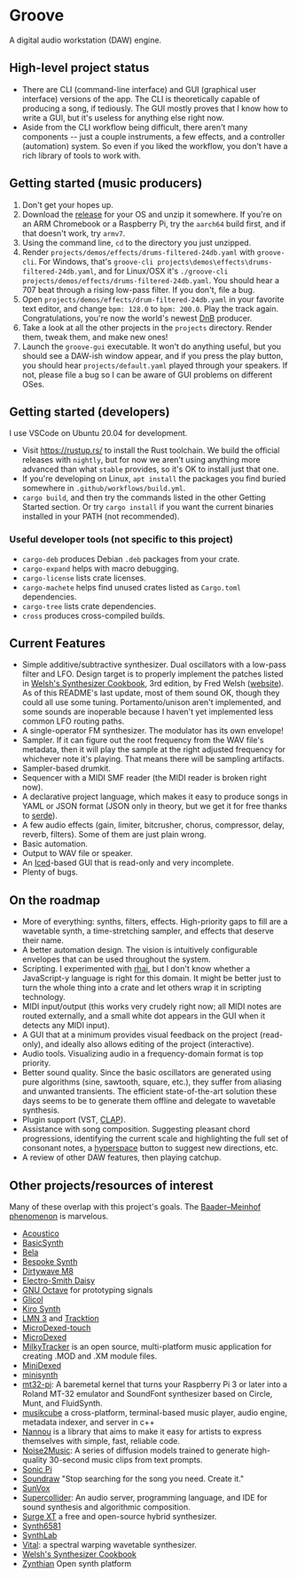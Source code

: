 # Groove

A digital audio workstation (DAW) engine.

## High-level project status

- There are CLI (command-line interface) and GUI (graphical user interface)
  versions of the app. The CLI is theoretically capable of producing a song, if
  tediously. The GUI mostly proves that I know how to write a GUI, but it's
  useless for anything else right now.
- Aside from the CLI workflow being difficult, there aren't many components --
  just a couple instruments, a few effects, and a controller (automation)
  system. So even if you liked the workflow, you don't have a rich library of
  tools to work with.

## Getting started (music producers)

1. Don't get your hopes up.
2. Download the [release](https://github.com/sowbug/groove/releases) for your OS
   and unzip it somewhere. If you're on an ARM Chromebook or a Raspberry Pi, try
   the `aarch64` build first, and if that doesn't work, try `armv7`.
3. Using the command line, `cd` to the directory you just unzipped.
4. Render `projects/demos/effects/drums-filtered-24db.yaml` with `groove-cli`.
   For Windows, that's `groove-cli
   projects\demos\effects\drums-filtered-24db.yaml`, and for Linux/OSX it's
   `./groove-cli projects/demos/effects/drums-filtered-24db.yaml`. You should
   hear a 707 beat through a rising low-pass filter. If you don't, file a bug.
5. Open `projects/demos/effects/drum-filtered-24db.yaml` in your favorite text
   editor, and change `bpm: 128.0` to `bpm: 200.0`. Play the track again.
   Congratulations, you're now the world's newest
   [DnB](https://en.wikipedia.org/wiki/Drum_and_bass) producer.
6. Take a look at all the other projects in the `projects` directory. Render
   them, tweak them, and make new ones!
7. Launch the `groove-gui` executable. It won't do anything useful, but you
   should see a DAW-ish window appear, and if you press the play button, you
   should hear `projects/default.yaml` played through your speakers. If not,
   please file a bug so I can be aware of GUI problems on different OSes.

## Getting started (developers)

I use VSCode on Ubuntu 20.04 for development.

- Visit <https://rustup.rs/> to install the Rust toolchain. We build the
  official releases with `nightly`, but for now we aren't using anything more
  advanced than what `stable` provides, so it's OK to install just that one.
- If you're developing on Linux, `apt install` the packages you find buried
  somewhere in `.github/workflows/build.yml`.
- `cargo build`, and then try the commands listed in the other Getting Started
  section. Or try `cargo install` if you want the current binaries installed in
  your PATH (not recommended).

### Useful developer tools (not specific to this project)

- `cargo-deb` produces Debian `.deb` packages from your crate.
- `cargo-expand` helps with macro debugging.
- `cargo-license` lists crate licenses.
- `cargo-machete` helps find unused crates listed as `Cargo.toml` dependencies.
- `cargo-tree` lists crate dependencies.
- `cross` produces cross-compiled builds.

## Current Features

- Simple additive/subtractive synthesizer. Dual oscillators with a low-pass
  filter and LFO. Design target is to properly implement the patches listed in
  [Welsh's Synthesizer
  Cookbook](https://www.amazon.com/Welshs-Synthesizer-Cookbook-Programming-Universal/dp/B000ERHA4S/),
  3rd edition, by Fred Welsh ([website](https://synthesizer-cookbook.com/)). As
  of this README's last update, most of them sound OK, though they could all use
  some tuning. Portamento/unison aren't implemented, and some sounds are
  inoperable because I haven't yet implemented less common LFO routing paths.
- A single-operator FM synthesizer. The modulator has its own envelope!
- Sampler. If it can figure out the root frequency from the WAV file's metadata,
  then it will play the sample at the right adjusted frequency for whichever
  note it's playing. That means there will be sampling artifacts.
- Sampler-based drumkit.
- Sequencer with a MIDI SMF reader (the MIDI reader is broken right now).
- A declarative project language, which makes it easy to produce songs in YAML
  or JSON format (JSON only in theory, but we get it for free thanks to
  [serde](https://serde.rs/)).
- A few audio effects (gain, limiter, bitcrusher, chorus, compressor, delay,
  reverb, filters). Some of them are just plain wrong.
- Basic automation.
- Output to WAV file or speaker.
- An [Iced](https://iced.rs/)-based GUI that is read-only and very incomplete.
- Plenty of bugs.

## On the roadmap

- More of everything: synths, filters, effects. High-priority gaps to fill are a
  wavetable synth, a time-stretching sampler, and effects that deserve their
  name.
- A better automation design. The vision is intuitively configurable envelopes
  that can be used throughout the system.
- Scripting. I experimented with [rhai](https://rhai.rs/), but I don't know
  whether a JavaScript-y language is right for this domain. It might be better
  just to turn the whole thing into a crate and let others wrap it in scripting
  technology.
- MIDI input/output (this works very crudely right now; all MIDI notes are
  routed externally, and a small white dot appears in the GUI when it detects
  any MIDI input).
- A GUI that at a minimum provides visual feedback on the project (read-only),
  and ideally also allows editing of the project (interactive).
- Audio tools. Visualizing audio in a frequency-domain format is top priority.
- Better sound quality. Since the basic oscillators are generated using pure
  algorithms (sine, sawtooth, square, etc.), they suffer from aliasing and
  unwanted transients. The efficient state-of-the-art solution these days seems
  to be to generate them offline and delegate to wavetable synthesis.
- Plugin support (VST, [CLAP](https://u-he.com/community/clap/)).
- Assistance with song composition. Suggesting pleasant chord progressions,
  identifying the current scale and highlighting the full set of consonant
  notes, a [hyperspace](https://en.wikipedia.org/wiki/Asteroids_(video_game))
  button to suggest new directions, etc.
- A review of other DAW features, then playing catchup.

## Other projects/resources of interest

Many of these overlap with this project's goals. The [Baader–Meinhof
phenomenon](https://en.wikipedia.org/wiki/Frequency_illusion) is marvelous.

- [Acoustico](https://github.com/rmichela/Acoustico)
- [BasicSynth](https://basicsynth.com/)
- [Bela](https://bela.io/)
- [Bespoke Synth](https://www.bespokesynth.com/)
- [Dirtywave M8](https://dirtywave.com/)
- [Electro-Smith Daisy](https://www.electro-smith.com/daisy)
- [GNU Octave](https://octave.org/) for prototyping signals
- [Glicol](https://github.com/chaosprint/glicol)
- [Kiro Synth](https://github.com/chris-zen/kiro-synth)
- [LMN 3](https://github.com/FundamentalFrequency) and
  [Tracktion](https://github.com/Tracktion/tracktion_engine)
- [MicroDexed-touch](https://codeberg.org/positionhigh/MicroDexed-touch)
- [MicroDexed](https://www.parasitstudio.de/)
- [MilkyTracker](https://milkytracker.org/about/) is an open source,
  multi-platform music application for creating .MOD and .XM module files.
- [MiniDexed](https://github.com/probonopd/MiniDexed)
- [minisynth](https://github.com/rsta2/minisynth)
- [mt32-pi](https://github.com/dwhinham/mt32-pi): A baremetal kernel that turns
  your Raspberry Pi 3 or later into a Roland MT-32 emulator and SoundFont
  synthesizer based on Circle, Munt, and FluidSynth.
- [musikcube](https://github.com/clangen/musikcube) a cross-platform,
  terminal-based music player, audio engine, metadata indexer, and server in c++
- [Nannou](https://nannou.cc/) is a library that aims to make it easy for
  artists to express themselves with simple, fast, reliable code.
- [Noise2Music](https://noise2music.github.io/): A series of diffusion models
  trained to generate high-quality 30-second music clips from text prompts.
- [Sonic Pi](https://sonic-pi.net/)
- [Soundraw](https://soundraw.io/) "Stop searching for the song you need. Create
  it."
- [SunVox](https://www.warmplace.ru/soft/sunvox/)
- [Supercollider](https://github.com/supercollider/supercollider): An audio
  server, programming language, and IDE for sound synthesis and algorithmic
  composition.
- [Surge XT](https://surge-synthesizer.github.io/) a free and open-source hybrid
  synthesizer.
- [Synth6581](https://www.raspberrypi.com/news/commodore-64-raspberry-pi-4-synth6581/)
- [SynthLab](https://www.willpirkle.com/synthlab-landing/)
- [Vital](https://github.com/mtytel/vital): a spectral warping wavetable
  synthesizer.
- [Welsh's Synthesizer Cookbook](https://synthesizer-cookbook.com/)
- [Zynthian](https://www.zynthian.org/) Open synth platform
